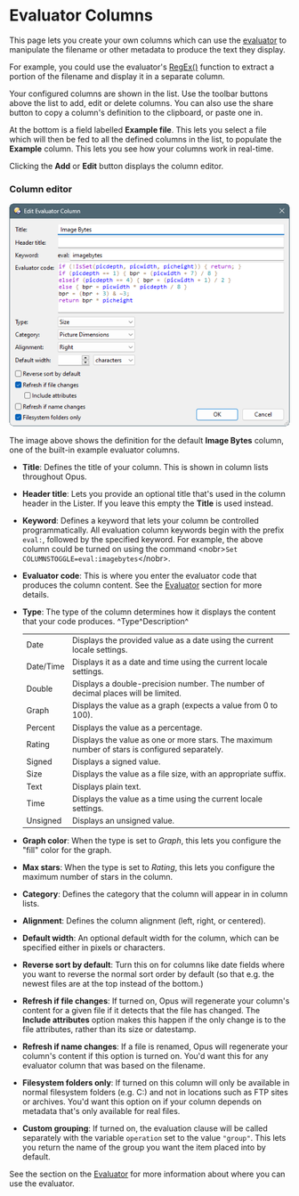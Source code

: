 # Evaluator Columns

This page lets you create your own columns which can use the [evaluator](/Manual/evaluator/README.md) to manipulate the filename or other metadata to produce the text they display.

For example, you could use the evaluator's [RegEx()](/Manual/reference/evaluator/regex.md) function to extract a portion of the filename and display it in a separate column.

Your configured columns are shown in the list. Use the toolbar buttons above the list to add, edit or delete columns. You can also use the share button to copy a column's definition to the clipboard, or paste one in.

At the bottom is a field labelled **Example file**. This lets you select a file which will then be fed to all the defined columns in the list, to populate the **Example** column. This lets you see how your columns work in real-time.

Clicking the **Add** or **Edit** button displays the column editor.

### Column editor

![evalcolumn_editor.png](/Manual/images/media/13/evalcolumn_editor.png)

The image above shows the definition for the default **Image Bytes** column, one of the built-in example evaluator columns.

- **Title**: Defines the title of your column. This is shown in column lists throughout Opus.
- **Header title**: Lets you provide an optional title that's used in the column header in the Lister. If you leave this empty the **Title** is used instead.
- **Keyword**: Defines a keyword that lets your column be controlled programmatically. All evaluation column keywords begin with the prefix `eval:`, followed by the specified keyword. For example, the above column could be turned on using the command \<nobr\>`Set COLUMNSTOGGLE=eval:imagebytes`\</nobr\>.
- **Evaluator code**: This is where you enter the evaluator code that produces the column content. See the [Evaluator](/Manual/evaluator/applicable_contexts/evaluator_columns.md) section for more details.
- **Type**: The type of the column determines how it displays the content that your code produces.
  ^Type^Description^

  |           |                                                                                                |
  |-----------|------------------------------------------------------------------------------------------------|
  | Date      | Displays the provided value as a date using the current locale settings.                       |
  | Date/Time | Displays it as a date and time using the current locale settings.                              |
  | Double    | Displays a double-precision number. The number of decimal places will be limited.              |
  | Graph     | Displays the value as a graph (expects a value from 0 to 100).                                 |
  | Percent   | Displays the value as a percentage.                                                            |
  | Rating    | Displays the value as one or more stars. The maximum number of stars is configured separately. |
  | Signed    | Displays a signed value.                                                                       |
  | Size      | Displays the value as a file size, with an appropriate suffix.                                 |
  | Text      | Displays plain text.                                                                           |
  | Time      | Displays the value as a time using the current locale settings.                                |
  | Unsigned  | Displays an unsigned value.                                                                    |

- **Graph color**: When the type is set to *Graph*, this lets you configure the "fill" color for the graph.
- **Max stars**: When the type is set to *Rating*, this lets you configure the maximum number of stars in the column.
- **Category**: Defines the category that the column will appear in in column lists.
- **Alignment**: Defines the column alignment (left, right, or centered).
- **Default width**: An optional default width for the column, which can be specified either in pixels or characters.
- **Reverse sort by default**: Turn this on for columns like date fields where you want to reverse the normal sort order by default (so that e.g. the newest files are at the top instead of the bottom.)
- **Refresh if file changes**: If turned on, Opus will regenerate your column's content for a given file if it detects that the file has changed. The **Include attributes** option makes this happen if the only change is to the file attributes, rather than its size or datestamp.
- **Refresh if name changes**: If a file is renamed, Opus will regenerate your column's content if this option is turned on. You'd want this for any evaluator column that was based on the filename.
- **Filesystem folders only**: If turned on this column will only be available in normal filesystem folders (e.g. C:) and not in locations such as FTP sites or archives. You'd want this option on if your column depends on metadata that's only available for real files.
- **Custom grouping**: If turned on, the evaluation clause will be called separately with the variable `operation` set to the value `"group"`. This lets you return the name of the group you want the item placed into by default.

See the section on the [Evaluator](/Manual/evaluator/README.md) for more information about where you can use the evaluator.
